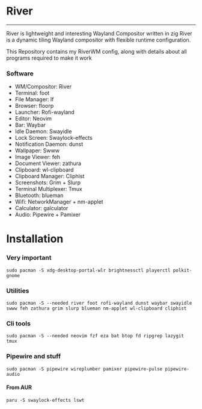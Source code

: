 # River

---

River is lightweight and interesting Wayland Compositor written in zig
River is a dynamic tiling Wayland compositor with flexible runtime configuration.

This Repository contains my RiverWM config, along with details about all
programs required to make it work

### Software

- WM/Compositor: River
- Terminal: foot
- File Manager: lf
- Browser: floorp
- Launcher: Rofi-wayland
- Editor: Neovim
- Bar: Waybar
- Idle Daemon: Swayidle
- Lock Screen: Swaylock-effects
- Notification Daemon: dunst
- Wallpaper: Swww
- Image Viewer: feh
- Document Viewer: zathura
- Clipboard: wl-clipboard
- Clipboard Manager: Cliphist
- Screenshots: Grim + Slurp
- Terminal Multiplexer: Tmux
- Bluetooth: blueman
- Wifi: NetworkManager + nm-applet
- Calculator: galculator
- Audio: Pipewire + Pamixer

# Installation

### Very important

```
sudo pacman -S xdg-desktop-portal-wlr brightnessctl playerctl polkit-gnome
```

### Utilities

```
sudo pacman -S --needed river foot rofi-wayland dunst waybar swayidle swww feh zathura grim slurp blueman nm-applet wl-clipboard cliphist
```

### Cli tools

```
sudo pacman -S --needed neovim fzf eza bat btop fd ripgrep lazygit tmux
```

### Pipewire and stuff

```
sudo pacman -S pipewire wireplumber pamixer pipewire-pulse pipewire-audio
```

#### From AUR

```
paru -S swaylock-effects lswt
```
